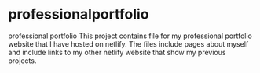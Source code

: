 # professionalportfolio
professional portfolio
This project contains file for my professional portfolio website that I have hosted on netlify. 
The files include pages about myself and include links to my other netlify website that show my previous projects.
